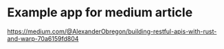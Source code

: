 # Example app for medium article

https://medium.com/@AlexanderObregon/building-restful-apis-with-rust-and-warp-70a6159fd804